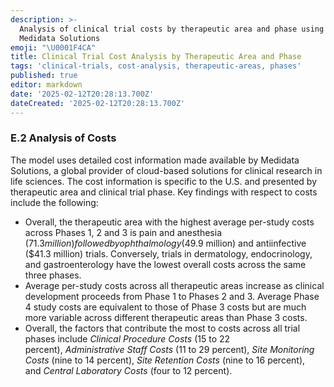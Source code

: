 ```yaml
---
description: >-
  Analysis of clinical trial costs by therapeutic area and phase using data from
  Medidata Solutions
emoji: "\U0001F4CA"
title: Clinical Trial Cost Analysis by Therapeutic Area and Phase
tags: 'clinical-trials, cost-analysis, therapeutic-areas, phases'
published: true
editor: markdown
date: '2025-02-12T20:28:13.700Z'
dateCreated: '2025-02-12T20:28:13.700Z'
---
```

### E.2 Analysis of Costs

The model uses detailed cost information made available by Medidata Solutions, a global provider of cloud-based solutions for clinical research in life sciences. The cost information is specific to the U.S. and presented by therapeutic area and clinical trial phase. Key findings with respect to costs include the following:

- Overall, the therapeutic area with the highest average per-study costs across Phases 1, 2 and 3 is pain and anesthesia ($71.3 million) followed by ophthalmology ($49.9 million) and antiinfective ($41.3 million) trials. Conversely, trials in dermatology, endocrinology, and gastroenterology have the lowest overall costs across the same three phases.
- Average per-study costs across all therapeutic areas increase as clinical development proceeds from Phase 1 to Phases 2 and 3. Average Phase 4 study costs are equivalent to those of Phase 3 costs but are much more variable across different therapeutic areas than Phase 3 costs.
- Overall, the factors that contribute the most to costs across all trial phases include _Clinical Procedure Costs_ (15 to 22 percent), _Administrative Staff Costs_ (11 to 29 percent), _Site Monitoring Costs_ (nine to 14 percent), _Site Retention Costs_ (nine to 16 percent), and _Central Laboratory Costs_ (four to 12 percent).


